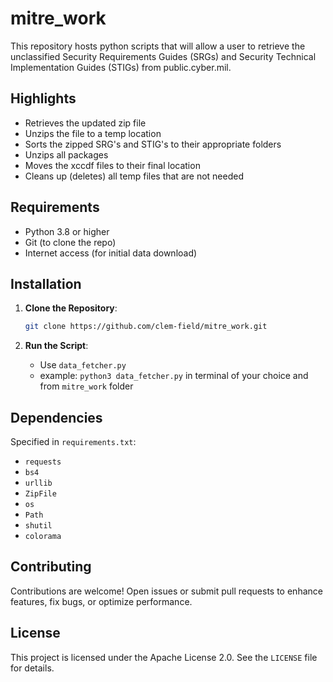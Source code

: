 # mitre_work
This repository hosts python scripts that will allow a user to retrieve the unclassified Security Requirements Guides (SRGs) and Security Technical Implementation Guides (STIGs) from public.cyber.mil.

## Highlights
- Retrieves the updated zip file
- Unzips the file to a temp location
- Sorts the zipped SRG's and STIG's to their appropriate folders
- Unzips all packages
- Moves the xccdf files to their final location
- Cleans up (deletes) all temp files that are not needed

## Requirements
- Python 3.8 or higher
- Git (to clone the repo)
- Internet access (for initial data download)

## Installation
1. **Clone the Repository**:
   ```bash
   git clone https://github.com/clem-field/mitre_work.git
   ```


2. **Run the Script**:
   - Use `data_fetcher.py`
    - example: `python3 data_fetcher.py` in terminal of your choice and from `mitre_work` folder

## Dependencies
Specified in `requirements.txt`:
- `requests`
- `bs4`
- `urllib`
- `ZipFile`
- `os`
- `Path`
- `shutil`
- `colorama`

## Contributing
Contributions are welcome! Open issues or submit pull requests to enhance features, fix bugs, or optimize performance.

## License
This project is licensed under the Apache License 2.0. See the `LICENSE` file for details.

